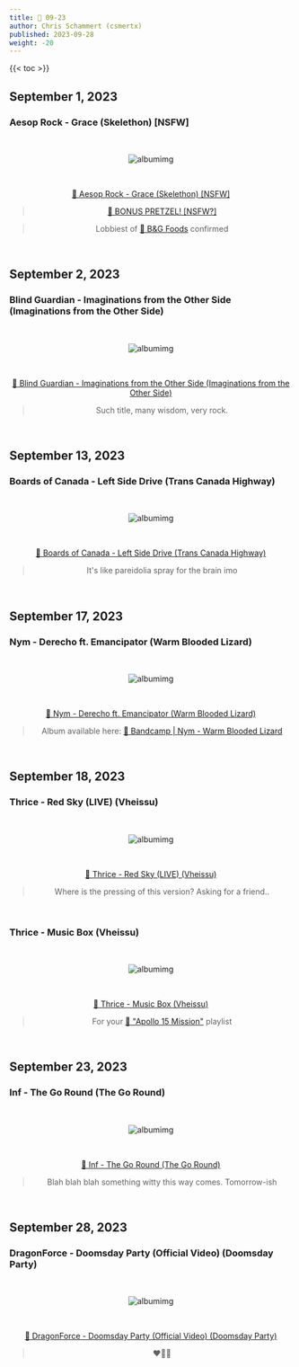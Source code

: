 ```yaml
---
title: 🎸 09-23
author: Chris Schammert (csmertx)
published: 2023-09-28
weight: -20
---
```


<!--more-->

{{< toc >}}

## September 1, 2023
### Aesop Rock - Grace (Skelethon) [NSFW]

<br />
<div style="text-align: center;">

![albumimg](/Blog/music/images/aesop_rock_skelethon_digipak.jpg "Aesop Rock - Skelethon (Digipak CD) - Album Art")

<br />

[🔗 Aesop Rock - Grace (Skelethon) [NSFW]](https://www.youtube.com/watch?v=4bX_RtIo2hY "YouTube | Aesop Rock - Grace (Skelethon)")
> [🔗 BONUS PRETZEL! [NSFW?]](https://www.youtube.com/watch?v=5gA-1bpXarY "YouTube | ATHF and Sealab 2021 crossover")

> Lobbiest of [🔗 B&G Foods](https://en.wikipedia.org/wiki/B%26G_Foods "Wikipedia | B&G Foods") confirmed
</div>
<br />

## September 2, 2023
### Blind Guardian - Imaginations from the Other Side (Imaginations from the Other Side)

<br />
<div style="text-align: center;">

![albumimg](/Blog/music/images/blind_guardian_imaginations_from_the_other_side.jpg "Blind Guardian - Imaginations from the Other Side - Album Art")

<br />

[🔗 Blind Guardian - Imaginations from the Other Side (Imaginations from the Other Side)](https://www.youtube.com/watch?v=HPG7gYoqpHM "YouTube | Blind Guardian - Imaginations from the Other Side (Imaginations from the Other Side)")
> Such title, many wisdom, very rock.

</div>
<br />

## September 13, 2023
### Boards of Canada - Left Side Drive (Trans Canada Highway)

<br />
<div style="text-align: center;">

![albumimg](/Blog/music/images/boards_of_canada_trans_canada_highway.jpg "Boards of Canada - Trans Canada Highway - Album Art")

<br />

[🔗 Boards of Canada - Left Side Drive (Trans Canada Highway)](https://www.youtube.com/watch?v=nEdMHsQI2eY "YouTube | Boards of Canada - Left Side Drive (Trans Canada Highway)")
> It's like pareidolia spray for the brain imo

</div>
<br />

## September 17, 2023
### Nym - Derecho ft. Emancipator (Warm Blooded Lizard)

<br />
<div style="text-align: center;">

![albumimg](/Blog/music/images/nym_warm_blooded_lizard.png "Nym - Warm Blooded Lizard - Album Art")

<br />

[🔗 Nym - Derecho ft. Emancipator (Warm Blooded Lizard)](https://www.youtube.com/watch?v=2raxfQHXQv4 "YouTube | Nym - Derecho ft. Emancipator (Warm Blooded Lizard)")
> Album available here: [🔗 Bandcamp | Nym - Warm Blooded Lizard](https://nymself.bandcamp.com/album/warm-blooded-lizard "Bandcamp | Nym - Warm Blooded Lizard")

</div>
<br />

## September 18, 2023
### Thrice - Red Sky (LIVE) (Vheissu)

<br />
<div style="text-align: center;">

![albumimg](/Blog/music/images/thrice_vheissu_photo.jpg "Thrice - Vheissu - Music CD Photo")

<br />

[🔗 Thrice - Red Sky (LIVE) (Vheissu)](https://www.youtube.com/watch?v=0tvFaVT9JEg "YouTube | Thrice - Red Sky (LIVE) (Vheissu)")
> Where is the pressing of this version? Asking for a friend..

</div>
<br />

### Thrice - Music Box (Vheissu)

<br />
<div style="text-align: center;">

![albumimg](/Blog/music/images/thrice_vheissu_photo.jpg "Thrice - Vheissu - Music CD Photo")

<br />

[🔗 Thrice - Music Box (Vheissu)](https://www.youtube.com/watch?v=Z-vePSrRtlk "YouTube | Thrice - Music Box (Vheissu)")
> For your [🔗 "Apollo 15 Mission"](https://genius.com/Thrice-music-box-lyrics "Genius Lyrics | Thrice - Music Box (Vheissu)") playlist

</div>
<br />

## September 23, 2023
### Inf - The Go Round (The Go Round)

<br />
<div style="text-align: center;">

![albumimg](/Blog/music/images/inf_the_go_round.jpg "Inf - The Go Round - Album Art")

<br />

[🔗 Inf - The Go Round (The Go Round)](https://www.youtube.com/watch?v=BLLsSlu7Mfs "YouTube | Inf - The Go Round (The Go Round)")
> Blah blah blah something witty this way comes. Tomorrow-ish

</div>
<br />

## September 28, 2023
### DragonForce - Doomsday Party (Official Video) (Doomsday Party)

<br />
<div style="text-align: center;">

![albumimg](/Blog/music/images/dragonforce_doomsday_party.jpg "DragonForce - Doomsday Party - Album Art")

<br />

[🔗 DragonForce - Doomsday Party (Official Video) (Doomsday Party)](https://www.youtube.com/watch?v=H3vd4t1atSM "YouTube | DragonForce - Doomsday Party (Official Video) (Doomsday Party)")
> ❤️‍🔥🤘

</div>
<br />